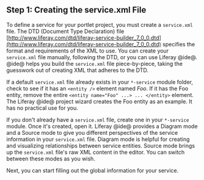## Step 1: Creating the service.xml File [](id=step-1-creating-the-service-xml-file)

To define a service for your portlet project, you must create a `service.xml`
file. The DTD (Document Type Declaration) file
[http://www.liferay.com/dtd/liferay-service-builder_7_0_0.dtd](http://www.liferay.com/dtd/liferay-service-builder_7_0_0.dtd)
specifies the format and requirements of the XML to use. You can create your
`service.xml` file manually, following the DTD, or you can use Liferay @ide@.
@ide@ helps you build the `service.xml` file piece-by-piece, taking the
guesswork out of creating XML that adheres to the DTD.

If a default `service.xml` file already exists in your `*-service` module
folder, check to see if it has an `<entity />` element named *Foo*. If it has
the Foo entity, remove the entire `<entity name="Foo" ...> ... </entity>`
element. The Liferay @ide@ project wizard creates the Foo entity as an example. It
has no practical use for you. 

<!-- 
If you don't already have a `service.xml` file, it's easy to create one using
Liferay @ide@. Simply select your `event-listing-portlet` project in the Package
Explorer and then select *File* &rarr; *New* &rarr; *Liferay Service Builder*.
Liferay @ide@ creates a `service.xml` file in your `docroot/WEB-INF/src` folder
and displays the file in *Overview* mode. -->

<!-- The above paragraph is not accurate at this time because IDE does not
currently support the Liferay Service Builder functionality. This tutorial will
use the working parts of IDE's Service Builder feature, and will do other parts
a different way. Full support for the Service Builder functionality in IDE is
expected for IDE 3.1. -Cody --> 

If you don't already have a `service.xml` file, create one in your `*-service`
module. Once it's created, open it. Liferay @ide@ provides a Diagram mode and a
Source mode to give you different perspectives of the service information in
your `service.xml` file. Diagram mode is helpful for creating and visualizing
relationships between service entities. Source mode brings up the `service.xml`
file's raw XML content in the editor. You can switch between these modes as you
wish.

Next, you can start filling out the global information for your service. 
